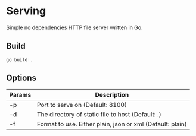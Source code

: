 # Serving

Simple no dependencies HTTP file server written in Go.

## Build

```
go build .
```

## Options

| Params | Description                                               |
|--------|-----------------------------------------------------------|
| -p     | Port to serve on (Default: 8100)                          |
| -d     | The directory of static file to host (Default: .)         |
| -f     | Format to use. Either plain, json or xml (Default: plain) |
